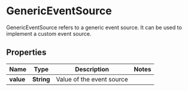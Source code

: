 

# GenericEventSource

GenericEventSource refers to a generic event source. It can be used to implement a custom event source.
## Properties

Name | Type | Description | Notes
------------ | ------------- | ------------- | -------------
**value** | **String** | Value of the event source | 



